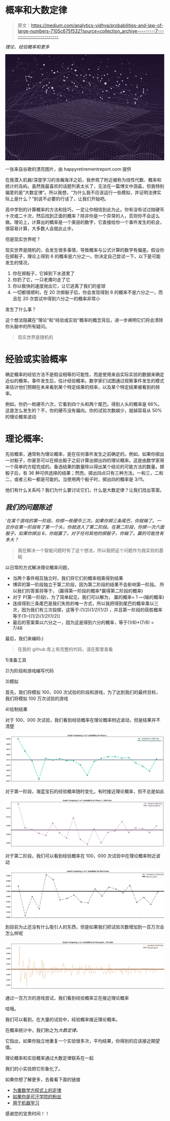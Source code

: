 # 概率和大数定律

> 原文：<https://medium.com/analytics-vidhya/probabilities-and-law-of-large-numbers-7105c675f532?source=collection_archive---------7----------------------->

*理论、经验概率和更多*

![](img/d6e8625a8c533728ece1949750b7d049.png)

一张来自谷歌的漂亮图片，由 happyretirementreport.com 提供

在我潜入机器/深度学习的浩瀚海洋之前，我参观了附近被称为线性代数、概率和统计的岛屿。虽然我最喜欢的话题列表太长了，无法在一篇博文中涵盖，但我特别偏爱的是“大数定律”。所以我想，“为什么我不应该运行一些模拟，并证明法律实际上是什么？”别说不必要的行话了，让我们开始吧。

高中学到的计算概率的方法和技巧，一定让你相信到此为止。你有没有试过抛硬币十次或二十次，然后找到正面的概率？除非你是一个异常的人，否则你不会这么做。理论上，计算出的概率是一个美丽的数字，它直接给你一个事件发生的机会，很容易计算，大多数人会就此止步。

但是现实世界呢？

现实世界是随机的，会发生很多事情，导致概率与公式计算的数字有偏差。假设你在掷骰子，理论上得到 6 的概率是六分之一。你决定自己尝试一下，以下是可能发生的情况，

1.  你在掷骰子，它掉到下水道里了
2.  你扔了它，一只老鹰叼走了它
3.  你以极快的速度抛出它，让它逃离了我们的星球
4.  一切都很顺利，在 20 次掷骰子后，你会发现得到 6 的概率不是六分之一，而且在 20 次尝试中得到六分之一的概率非常小

发生了什么事？

这个想法隐藏在“理论”和“经验或实验”概率的概念背后，进一步阐明它们将会清除你头脑中的所有疑问。

> 现实世界是随机的

# **经验或实验概率**

确定概率的经验方法不是假设相等的可能性，而是使用来自实际实验的数据来确定近似的概率。事件发生后，估计经验概率。数学家们试图通过观察事件发生的模式来估计他们预期在未来看到某个特定结果的频率，以及某个特定结果被看到的频率。

例如，你扔一枚硬币六次，它看到四个头和两个尾巴。得到人头的概率是 66%。这是怎么发生的？不，你的硬币没有偏向。你的试验次数越少，就越容易从 50%的理论概率波动

# 理论概率:

先验概率，通常称为理论概率，是在任何事件发生之前确定的。例如，如果你掷出一对骰子，你甚至可以在掷出骰子之前计算出掷出四的理论概率。这是由数学家用一个简单的方程完成的。备选结果的数量除以得出某个结论的可能方法的数量。掷骰子后，有 36 种可供选择的结果；然而，掷出四点只有三种方法。一和三，二和二，或者三和一都是可能的。当使用两个骰子时，掷出四的概率是 3/11。

他们有什么关系吗？我们为什么要讨论它们，什么是大数定律？让我们找出答案。

## *我们的问题陈述*

*‘在某个游戏的第一阶段，你掷一枚硬币三次。如果你掷三条尾巴，你就输了。一旦你在第一阶段有了第一个头，你就进入了第二阶段。在第二阶段，你掷一次六面骰子。如果你掷出 6，你就赢了。对于任何其他的掷骰子，你输了。赢的可能性有多大？*

> 我在解决一个智能问题时有了这个想法，所以我把这个问题作为我实验的基础

以日常的方式解决理论概率问题，

*   当两个事件相互独立时，我们将它们的概率相乘得到结果
*   博弈的第一阶段独立于第二阶段，因为第二阶段的结果不会影响第一阶段。
    所以我们的答案将等于，
    (赢得第一阶段的概率*赢得第二阶段的概率)
*   对于 P(第一阶段)，为了简单起见，我们可以解为，
    赢的概率= 1 —(输的概率)
*   连续得到三条尾巴是我们失败的唯一方式，所以我把得到尾巴的概率乘以三次，因为我们有三次投掷，这等于:(1/2)*(1/2)*(1/2)
    ，并且第一阶段的获胜概率等于(1)–[(1/2)*(1/2)*(1/2)]
*   最后的答案乘以六分之一，因为这是得到六分的概率，等于(1/6)*(7/8) = 7/48

最后，我们来编码:)

> 在我的 github 库上有完整的代码，请在那里查看

1)准备工具

2)为阶段和游戏编写代码

3)模拟

首先，我们将模拟 100，000 次试验的阶段和游戏，为了达到我们的最终目标，我们将模拟 100 万次试验的游戏

4)绘制结果

对于 100，000 次试验，我们看到经验概率在理论概率附近波动，但是结果并不清楚

![](img/2b57f1f09ebc59fa3dc605897ad39b70.png)

对于第一阶段，海蓝宝石的经验概率随时变化，有时接近理论概率，但不总是如此

![](img/8e7f439661c25a49f628f53a20c6b7a0.png)

对于第二阶段，我们可以看到经验概率在 100，000 次试验中在理论概率附近波动

![](img/c9b9f9a699f926780ef445393c75850a.png)

到目前为止还没有什么吸引人的东西，但是如果我们把试验次数增加到一百万次会怎么样呢

![](img/466c79396ee6d2bf64803f2a94227eae.png)

通过一百万次的游戏尝试，我们看到经验概率正在接近理论概率

哇哦。

我们可以看到，在大量的试验中，经验概率接近理论概率。

在概率统计中，我们称之为*大数定律。*

它指出，如果你独立地重复一个实验很多次，平均结果，你得到的应该接近期望值。

理论概率和实验概率通过大数定律联系在一起

我们的小实验把它形象化了。

如果你想了解更多，去看看下面的链接

*   [为重数学方程式上的定律](https://www.sciencedirect.com/topics/mathematics/laws-of-large-number)
*   [如果你是可汗学院的粉丝](https://www.khanacademy.org/math/cc-seventh-grade-math/cc-7th-probability-statistics/cc-7th-theoretical-and-experimental-probability/v/comparing-theoretical-to-experimental-probabilites)
*   [用于机器学习](https://machinelearningmastery.com/a-gentle-introduction-to-the-law-of-large-numbers-in-machine-learning/)

感谢您的宝贵时间！！